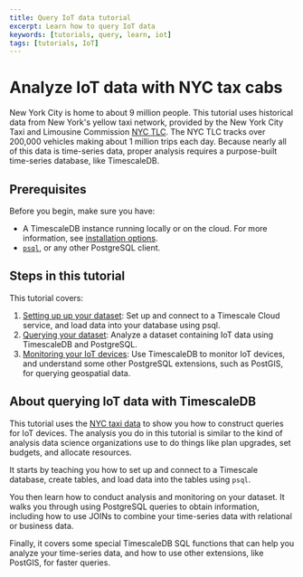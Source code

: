 ```yaml
---
title: Query IoT data tutorial
excerpt: Learn how to query IoT data
keywords: [tutorials, query, learn, iot]
tags: [tutorials, IoT]
---
```


# Analyze IoT data with NYC tax cabs

New York City is home to about 9 million people. This tutorial uses historical
data from New York's yellow taxi network, provided by the New York City Taxi and
Limousine Commission [NYC TLC][nyc-tlc]. The NYC TLC tracks over 200,000
vehicles making about 1 million trips each day. Because nearly all of this data
is time-series data, proper analysis requires a purpose-built time-series
database, like TimescaleDB.

## Prerequisites

Before you begin, make sure you have:

*   A TimescaleDB instance running locally or on the cloud.
    For more information, see [installation options][install-docs].
*   [`psql`][psql], or any other PostgreSQL client.

## Steps in this tutorial

This tutorial covers:

1.  [Setting up up your dataset][dataset-iot]: Set up and connect to a Timescale
    Cloud service, and load data into your database using psql.
1.  [Querying your dataset][query-iot]: Analyze a dataset containing IoT data using
    TimescaleDB and PostgreSQL.
1.  [Monitoring your IoT devices][monitor-iot]: Use TimescaleDB to monitor IoT
    devices, and understand some other PostgreSQL extensions, such as PostGIS,
    for querying geospatial data.

## About querying IoT data with TimescaleDB

This tutorial uses the [NYC taxi data][nyc-tlc] to show you how to construct
queries for IoT devices. The analysis you do in this tutorial is similar to the
kind of analysis data science organizations use to do things like plan upgrades,
set budgets, and allocate resources.

It starts by teaching you how to set up and connect to a Timescale database,
create tables, and load data into the tables using `psql`.

You then learn how to conduct analysis and monitoring on your dataset. It walks
you through using PostgreSQL queries to obtain information, including how to use
JOINs to combine your time-series data with relational or business data.

Finally, it covers some special TimescaleDB SQL functions that can help you
analyze your time-series data, and how to use other extensions, like PostGIS,
for faster queries.

[install-docs]: /install/:currentVersion:/
[psql]: /timescaledb/:currentVersion:/how-to-guides/connecting/
[dataset-iot]: /timescaledb/tutorials/nyc-taxi-cab/dataset-iot/
[query-iot]: /timescaledb/tutorials/nyc-taxi-cab/query-iot/
[monitor-iot]: /timescaledb/tutorials/nyc-taxi-cab/monitor-iot/
[nyc-tlc]: https://www1.nyc.gov/site/tlc/about/tlc-trip-record-data.page
